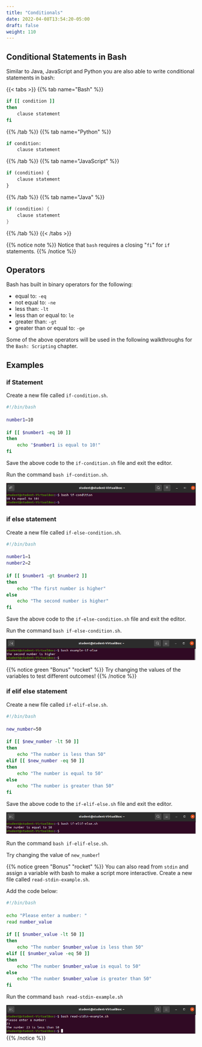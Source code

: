 ```yaml
---
title: "Conditionals"
date: 2022-04-08T13:54:20-05:00
draft: false
weight: 110
---
```


## Conditional Statements in Bash

Similar to Java, JavaScript and Python you are also able to write conditional statements in bash:

{{< tabs >}}
{{% tab name="Bash" %}}
```Bash
if [[ condition ]]
then 
    clause statement
fi
```
{{% /tab %}}
{{% tab name="Python" %}}
```python
if condition:
    clause statement
```
{{% /tab %}}
{{% tab name="JavaScript" %}}
```js
if (condition) {
    clause statement
}
```
{{% /tab %}}
{{% tab name="Java" %}}
```java
if (condition) {
    clause statement
}
```
{{% /tab %}}
{{< /tabs >}}

{{% notice note %}}
Notice that `bash` requires a closing "`fi`" for `if` statements.
{{% /notice %}}

## Operators

Bash has built in binary operators for the following:
- equal to: `-eq`
- not equal to: `-ne`
- less than: `-lt`
- less than or equal to: `le`
- greater than: `-gt`
- greater than or equal to: `-ge`

Some of the above operators will be used in the following walkthroughs for the `Bash: Scripting` chapter.

## Examples

### if Statement

Create a new file called `if-condition.sh`.

```bash
#!/bin/bash

number1=10

if [[ $number1 -eq 10 ]]
then
    echo "$number1 is equal to 10!"
fi
```

Save the above code to the `if-condition.sh` file and exit the editor.

Run the command `bash if-condition.sh`.

![if-condition](pictures/if-condition.png?classes=border)

### if else statement

Create a new file called `if-else-condition.sh`.

```bash
#!/bin/bash

number1=1
number2=2

if [[ $number1 -gt $number2 ]]
then
    echo "The first number is higher"
else
    echo "The second number is higher"
fi
```

Save the above code to the `if-else-condition.sh` file and exit the editor.

Run the command `bash if-else-condition.sh`.

![example-if-else](pictures/example-if-else.png?classes=border)

{{% notice green "Bonus" "rocket" %}}
Try changing the values of the variables to test different outcomes!
{{% /notice %}}

### if elif else statement

Create a new file called `if-elif-else.sh`.

```bash
#!/bin/bash

new_number=50

if [[ $new_number -lt 50 ]]
then
    echo "The number is less than 50"
elif [[ $new_number -eq 50 ]]
then
    echo "The number is equal to 50"
else
    echo "The number is greater than 50"
fi
```

Save the above code to the `if-elif-else.sh` file and exit the editor.

![bash-if-elif-else](pictures/bash-if-elif-else.png?classes=border)

Run the command `bash if-elif-else.sh`.

Try changing the value of `new_number`!

{{% notice green "Bonus" "rocket" %}}
You can also read from `stdin` and assign a variable with bash to make a script more interactive. Create a new file called `read-stdin-example.sh`. 

Add the code below:

```bash
#!/bin/bash

echo "Please enter a number: "
read number_value

if [[ $number_value -lt 50 ]]
then
    echo "The number $number_value is less than 50"
elif [[ $number_value -eq 50 ]]
then
    echo "The number $number_value is equal to 50"
else
    echo "The number $number_value is greater than 50"
fi
```
Run the command `bash read-stdin-example.sh`

![read-stdin-example](pictures/read-stdin-example.png?classes=border)
{{% /notice %}}






